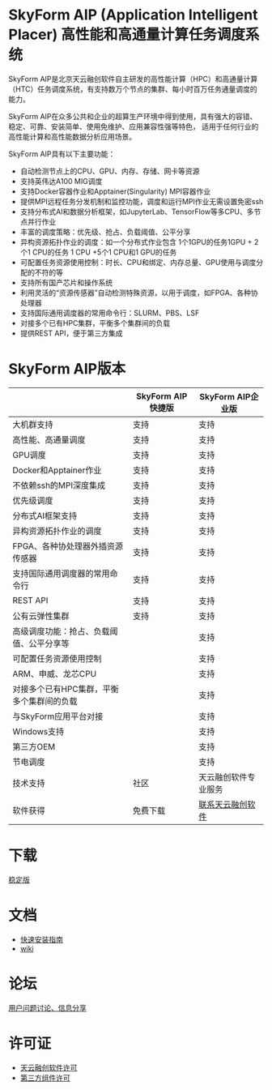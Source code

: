 # SkyForm AIP (Application Intelligent Placer) 高性能和高通量计算任务调度系统
SkyForm AIP是北京天云融创软件自主研发的高性能计算（HPC）和高通量计算（HTC）任务调度系统，有支持数万个节点的集群、每小时百万任务通量调度的能力。

SkyForm AIP在众多公共和企业的超算生产环境中得到使用，具有强大的容错、稳定、可靠、安装简单、使用免维护、应用兼容性强等特色，
适用于任何行业的高性能计算和高性能数据分析应用场景。

SkyForm AIP具有以下主要功能：
- 自动检测节点上的CPU、GPU、内存、存储、网卡等资源
- 支持英伟达A100 MIG调度
- 支持Docker容器作业和Apptainer(Singularity) MPI容器作业
- 提供MPI远程任务分发机制和监控功能，调度和运行MPI作业无需设置免密ssh
- 支持分布式AI和数据分析框架，如JupyterLab、TensorFlow等多CPU、多节点并行作业
- 丰富的调度策略：优先级、抢占、负载阈值、公平分享
- 异构资源拓扑作业的调度：如一个分布式作业包含 1个1GPU的任务1GPU + 2个1 CPU的任务 1 CPU +5个1 CPU和1 GPU的任务
- 可配置任务资源使用控制：时长、CPU和绑定、内存总量、GPU使用与调度分配的不符的等
- 支持所有国产芯片和操作系统
- 利用灵活的“资源传感器”自动检测特殊资源，以用于调度，如FPGA、各种协处理器
- 支持国际通用调度器的常用命令行：SLURM、PBS、LSF
- 对接多个已有HPC集群，平衡多个集群间的负载
- 提供REST API，便于第三方集成

# SkyForm AIP版本

|                                           | SkyForm AIP快捷版 | SkyForm AIP企业版    |
|-------------------------------------------|-------------------|----------------------|
| 大机群支持                                | 支持              | 支持                 |
| 高性能、高通量调度                        | 支持              | 支持                 |
| GPU调度                                   | 支持              | 支持                 |
| Docker和Apptainer作业                     | 支持              | 支持                 |
| 不依赖ssh的MPI深度集成                    | 支持              | 支持                 |
| 优先级调度                                | 支持              | 支持                 |
| 分布式AI框架支持                          | 支持              | 支持                 |
| 异构资源拓扑作业的调度                    | 支持              | 支持                 |
| FPGA、各种协处理器外插资源传感器          | 支持              | 支持                 |
| 支持国际通用调度器的常用命令行            | 支持              | 支持                 |
| REST API                                  | 支持              | 支持                 |
| 公有云弹性集群                            | 支持              | 支持                 |
| 高级调度功能：抢占、负载阈值、公平分享等  |                   | 支持                 |
| 可配置任务资源使用控制                    |                   | 支持                 |
| ARM、申威、龙芯CPU                        |                   | 支持                 |
| 对接多个已有HPC集群，平衡多个集群间的负载 |                   | 支持                 |
| 与SkyForm应用平台对接                     |                   | 支持                 |
| Windows支持                               |                   | 支持                 |
| 第三方OEM                                 |                   | 支持                 |
| 节电调度                                  |                   | 支持                 |
| 技术支持                                  | 社区              | 天云融创软件专业服务 |
| 软件获得                                  | 免费下载          | [联系天云融创软件](http://www.skycloudsoftware.com/index.php/contact)    |

# 下载
[稳定版](http://skyformaip.com/download)

# 文档
- [快速安装指南](https://github.com/skyformaip/skyformaip/blob/main/INSTALL.md)
- [wiki](https://github.com/skyformaip/skyformaip/wiki)

# 论坛
[用户问题讨论、信息分享](https://github.com/skyformaip/skyformaip/discussions)

# 许可证
- [天云融创软件许可](https://github.com/skyformaip/skyformaip/blob/main/license.md)
- [第三方组件许可](https://github.com/skyformaip/skyformaip/blob/main/thirdpartylicenses.md)
